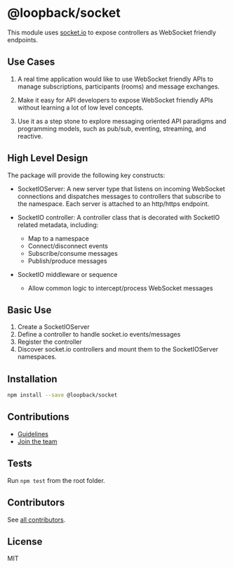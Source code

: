 # @loopback/socket

This module uses [socket.io](http://socket.io) to expose controllers as
WebSocket friendly endpoints.

## Use Cases

1. A real time application would like to use WebSocket friendly APIs to manage
   subscriptions, participants (rooms) and message exchanges.

2. Make it easy for API developers to expose WebSocket friendly APIs without
   learning a lot of low level concepts.

3. Use it as a step stone to explore messaging oriented API paradigms and
   programming models, such as pub/sub, eventing, streaming, and reactive.

## High Level Design

The package will provide the following key constructs:

- SocketIOServer: A new server type that listens on incoming WebSocket
  connections and dispatches messages to controllers that subscribe to the
  namespace. Each server is attached to an http/https endpoint.

- SocketIO controller: A controller class that is decorated with SocketIO
  related metadata, including:

  - Map to a namespace
  - Connect/disconnect events
  - Subscribe/consume messages
  - Publish/produce messages

- SocketIO middleware or sequence
  - Allow common logic to intercept/process WebSocket messages

## Basic Use

1. Create a SocketIOServer
2. Define a controller to handle socket.io events/messages
3. Register the controller
4. Discover socket.io controllers and mount them to the SocketIOServer
   namespaces.

## Installation

```sh
npm install --save @loopback/socket
```

## Contributions

- [Guidelines](https://github.com/strongloop/loopback-next/blob/master/docs/CONTRIBUTING.md)
- [Join the team](https://github.com/strongloop/loopback-next/issues/110)

## Tests

Run `npm test` from the root folder.

## Contributors

See
[all contributors](https://github.com/strongloop/loopback-next/graphs/contributors).

## License

MIT
